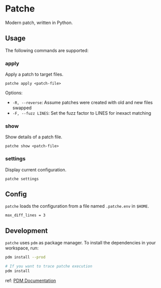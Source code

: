 # Patche

Modern patch, written in Python.

## Usage

The following commands are supported:

### apply

Apply a patch to target files.

```shell
patche apply <patch-file>
```

Options:
- `-R, --reverse`: Assume patches were created with old and new files swapped
- `-F, --fuzz LINES`: Set the fuzz factor to LINES for inexact matching

### show

Show details of a patch file.

```shell
patche show <patch-file>
```

### settings

Display current configuration.

```shell
patche settings
```

## Config

`patche` loads the configuration from a file named `.patche.env` in `$HOME`.

```shell
max_diff_lines = 3
```

## Development

`patche` uses `pdm` as package manager. To install the dependencies in your workspace, run:

```bash
pdm install --prod

# If you want to trace patche execution
pdm install
```

ref: [PDM Documentation](https://pdm-project.org/en/latest/usage/dependency/)
